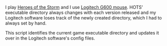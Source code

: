 I play [Heroes of the Storm](http://eu.battle.net/heroes/en/) and I use
[Logitech G600 mouse](https://www.logitechg.com/en-us/product/g600-mmo-gaming-mouse).
HOTS' executable directory always changes with each version released and
my Logitech software loses track of the newly created directory, which I
had to always set by hand.

This script identifies the current game executable directory and updates
it over in the Logitech software's config files.
